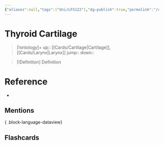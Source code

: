 ```yaml
---
{"aliases":null,"tags":["Uni/LFS122"],"dg-publish":true,"permalink":"/cards/thyroid-cartilage/","dgPassFrontmatter":true}
---
```


# Thyroid Cartilage

> [!ontology]+
> up:: [[Cards/Cartilage\|Cartilage]], [[Cards/Larynx\|Larynx]]
> jump:: 
> down:: 

> [!Definition] Definition

# Reference

- 

## Mentions


{ .block-language-dataview}

## Flashcards